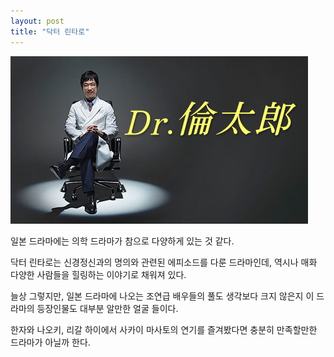 ```yaml
---
layout: post
title: "닥터 린타로"
---
```


![image](/assets/images/74243ed7dc70b56f4016d57107af2126.jpg)







일본 드라마에는 의학 드라마가 참으로 다양하게 있는 것 같다. 




닥터 린타로는 신경정신과의 명의와 관련된 에피소드를 다룬 드라마인데, 역시나 매화 다양한 사람들을 힐링하는 이야기로 채워져 있다. 




늘상 그렇지만, 일본 드라마에 나오는 조연급 배우들의 풀도 생각보다 크지 않은지 이 드라마의 등장인물도 대부분 알만한 얼굴 들이다. 




한자와 나오키, 리갈 하이에서 사카이 마사토의 연기를 즐겨봤다면 충분히 만족할만한 드라마가 아닐까 한다.





